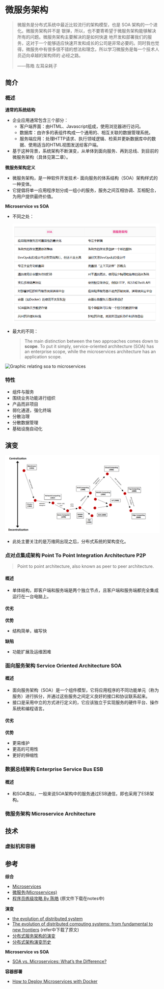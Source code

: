 # 微服务架构

> 微服务是分布式系统中最近比较流行的架构模型，也是 SOA 架构的一个进化。微服务架构并不是 银弹，所以，也不要寄希望于微服务架构能够解决所有的问题。微服务架构主要解决的是如何快速 地开发和部署我们的服务，这对于一个能够适应快速开发和成长的公司是非常必要的。同时我也觉 得，微服务中有很多很不错的想法和理念，所以学习微服务是每一个技术人员迈向卓越的架构师的 必经之路。
>
> ——陈皓 左耳朵耗子

## 简介

### 概述

**通常的系统结构**

+ 企业应用通常包含三个部分：
  - 客户端界面：由HTML、Javascript组成，使用浏览器进行访问。
  - 数据库：由许多的表组件构成一个通用的、相互关联的数据管理系统。
  - 服务端应用：处理HTTP请求、执行领域逻辑、检索并更新数据库中的数据、使用适当的HTML视图发送给客户端。
+ 基于这种背景，系统架构不断演变，从单体到面向服务、再到总线、到目前的微服务架构（具体见第二章）。

**微服务架构定义**

+ 微服务架构，是一种软件开发技术- 面向服务的体系结构（SOA）架构样式的一种变体。
+ 它提倡将单一应用程序划分成一组小的服务，服务之间互相协调、互相配合，为用户提供最终价值。

**Microservice vs SOA**

+ 不同之处：

  ![1](../img/microservice_vs_soa.png)

  

+ 最大的不同：

  > The main distinction between the two approaches comes down to **scope**. To put it simply, service-oriented architecture (SOA) has an enterprise scope, while the microservices architecture has an application scope.

![Graphic relating soa to microservices](https://1.cms.s81c.com/sites/default/files/2020-09-02/SOA_microservices%20%281%29.png)

### 特性

+ 组件与服务
+ 围绕业务功能进行组织
+ 产品而非项目
+ 弱化通道，强化终端
+ 分散治理
+ 分散数据管理
+ 基础设施自动化

## 演变

![](../img/distributed_system_history.png)

+ 此处主要关注的是万维网出现之后，分布式系统的架构变化。

### 点对点集成架构 Point To Point Integration Architecture P2P

>  Point to point architecture, also known as peer to peer architecture.

#### 概述

+ 单体结构，即客户端和服务端是两个独立节点，且客户端和服务端都完全集成运行在一台电脑上。

#### 优劣

**优势**

+ 结构简单，编写快

**缺陷**

+ 功能扩展及运维困难

### 面向服务架构 Service Oriented Architecture SOA

#### 概述

+ 面向服务架构（SOA）是一个组件模型，它将应用程序的不同功能单元（称为服务）进行拆分，并通过这些服务之间定义良好的接口和协议联系起来。
+ 接口是采用中立的方式进行定义的，它应该独立于实现服务的硬件平台、操作系统和编程语言。

#### 优劣

**优势**

+ 更易维护
+ 更高的可用性
+ 更好的伸缩性

### 数据总线架构 Enterprise Service Bus ESB

#### 概述

+ 和SOA类似，一般来说SOA架构中的服务通过ESB通信，即也采用了ESB架构。

### 微服务架构 Microservice Architecture

## 技术

### 虚拟机和容器

## 参考

**综合**

+ [Microservices](https://martinfowler.com/articles/microservices.html)
+ [微服务(Microservices)](https://blog.csdn.net/wurenhai/article/details/37659335)
+ [程序员练级攻略 By 陈皓](https://www.pianshen.com/article/3847726071/) (原文件下载在notes中)

**演变**

+ [the evolution of distributed system](https://medium.com/microservices-learning/the-evolution-of-distributed-systems-fec4d35beffd)
+ [The evolution of distributed computing systems: from fundamental to new frontiers](https://iamssgill.files.wordpress.com/2021/01/lindsay2021.pdf) (refer中下载了原文)
+ [分布式服务架构的演变](https://blog.csdn.net/qq_33223299/article/details/86715371)
+ [分布式架构演变历史](https://blog.csdn.net/yuhaiyang_1/article/details/80862914)

**Microservice vs SOA**

+ [SOA vs. Microservices: What’s the Difference?](https://www.ibm.com/cloud/blog/soa-vs-microservices)

**容器部署**

+ [How to Deploy Microservices with Docker](https://www.linode.com/docs/guides/deploying-microservices-with-docker/)

